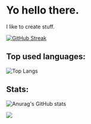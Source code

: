 # Yo hello there.
I like to create stuff.

[![GitHub Streak](https://streak-stats.demolab.com/?user=phaspez)](https://git.io/streak-stats)
## Top used languages:
![Top Langs](https://github-readme-stats.vercel.app/api/top-langs/?username=phaspez&layout=compact&theme=transparent)
## Stats: 
![Anurag's GitHub stats](https://github-readme-stats.vercel.app/api?username=phaspez&show_icons=true&theme=transparent)

![](https://komarev.com/ghpvc/?username=your-github-username&style=flat-square)
